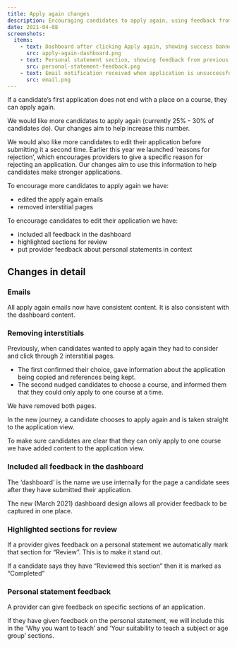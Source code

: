 ```yaml
---
title: Apply again changes
description: Encouraging candidates to apply again, using feedback from previous applications.
date: 2021-04-08
screenshots:
  items:
    - text: Dashboard after clicking Apply again, showing success banner and sections to review
      src: apply-again-dashboard.png
    - text: Personal statement section, showing feedback from previous applications
      src: personal-statement-feedback.png
    - text: Email notification received when application is unsuccessful
      src: email.png
---
```

If a candidate’s first application does not end with a place on a course, they can apply again.

We would like more candidates to apply again (currently 25% - 30% of candidates do). Our changes aim to help increase this number.

We would also like more candidates to edit their application before submitting it a second time. Earlier this year we launched ‘reasons for rejection’, which encourages providers to give a specific reason for rejecting an application. Our changes aim to use this information to help candidates make stronger applications.

To encourage more candidates to apply again we have:

* edited the apply again emails
* removed interstitial pages

To encourage candidates to edit their application we have:

* included all feedback in the dashboard
* highlighted sections for review
* put provider feedback about personal statements in context

## Changes in detail

### Emails

All apply again emails now have consistent content. It is also consistent with the dashboard content.

### Removing interstitials

Previously, when candidates wanted to apply again they had to consider and click through 2 interstitial pages.

* The first confirmed their choice, gave information about the application being copied and references being kept.
* The second nudged candidates to choose a course, and informed them that they could only apply to one course at a time.

We have removed both pages.

In the new journey, a candidate chooses to apply again and is taken straight to the application view.

To make sure candidates are clear that they can only apply to one course we have added content to the application view.

### Included all feedback in the dashboard

The ‘dashboard’ is the name we use internally for the page a candidate sees after they have submitted their application.

The new (March 2021) dashboard design allows all provider feedback to be captured in one place.

### Highlighted sections for review

If a provider gives feedback on a personal statement we automatically mark that section for “Review”. This is to make it stand out.

If a candidate says they have “Reviewed this section” then it is marked as “Completed”

### Personal statement feedback

A provider can give feedback on specific sections of an application.

If they have given feedback on the personal statement, we will include this in the ‘Why you want to teach’ and ‘Your suitability to teach a subject or age group’ sections.
